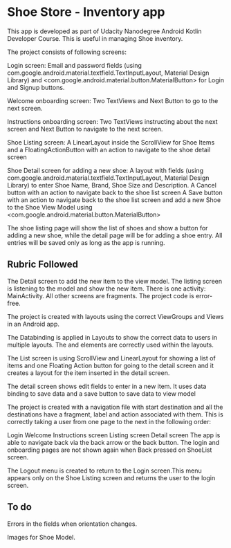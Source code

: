 # Shoe Store - Inventory app

This app is developed as part of Udacity Nanodegree Android Kotlin Developer Course. This is useful in managing Shoe inventory.


The project consists of following screens:

Login screen: Email and password fields (using com.google.android.material.textfield.TextInputLayout, Material Design Library) and 
<com.google.android.material.button.MaterialButton> for Login and Signup buttons.

Welcome onboarding screen: Two TextViews and Next Button to go to the next screen.

Instructions onboarding screen: Two TextViews instructing about the next screen and Next Button to navigate to the next screen.

Shoe Listing screen: A LinearLayout inside the ScrollView for Shoe Items and a FloatingActionButton with an action to navigate to the shoe
detail screen

Shoe Detail screen for adding a new shoe: A layout with fields (using com.google.android.material.textfield.TextInputLayout, Material Design Library)
to enter Shoe Name, Brand, Shoe Size and Description. 
A Cancel button with an action to navigate back to the shoe list screen
A Save button with an action to navigate back to the shoe list screen and add a new Shoe to the Shoe View Model using 
<com.google.android.material.button.MaterialButton>

The shoe listing page will show the list of shoes and show a button for adding a new shoe, while the detail page will be for adding a shoe entry. 
All entries will be saved only as long as the app is running.

## Rubric Followed
The Detail screen to add the new item to the view model. The listing screen is listening to the model and show the new item.
There is one activity: MainActivity. All other screens are fragments.
The project code is error-free.

The project is created with layouts using the correct ViewGroups and Views in an Android app.

The Databinding is applied in Layouts to show the correct data to users in multiple layouts.
The <data> and <variable> elements are correctly used within the layouts.

The List screen is using ScrollView and LinearLayout for showing a list of items and one Floating Action button for going to the detail screen 
and it creates a layout for the item inserted in the detail screen.

The detail screen shows edit fields to enter in a new item. It uses data binding to save data and a save button to save data to view model

The project is created with a navigation file with start destination and all the destinations have a fragment, label and action associated with them.
This is correctly taking a user from one page to the next in the following order:

Login
Welcome
Instructions screen
Listing screen
Detail screen
The app is able to navigate back via the back arrow or the back button. 
The login and onboarding pages are not shown again when Back pressed on ShoeList screen.

The Logout menu is created to return to the Login screen.This menu appears only on the Shoe Listing screen and returns the user to the login screen.

## To do
Errors in the fields when orientation changes.

Images for Shoe Model.



